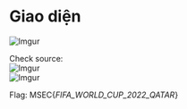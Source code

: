 # Giao diện  
![Imgur](https://i.imgur.com/IyVz5ON.png)  

Check source:  
![Imgur](https://i.imgur.com/eacZzp9.png)  
![Imgur](https://i.imgur.com/mEjSDid.png)  

Flag: MSEC{_FIFA_WORLD_CUP_2022_QATAR_}